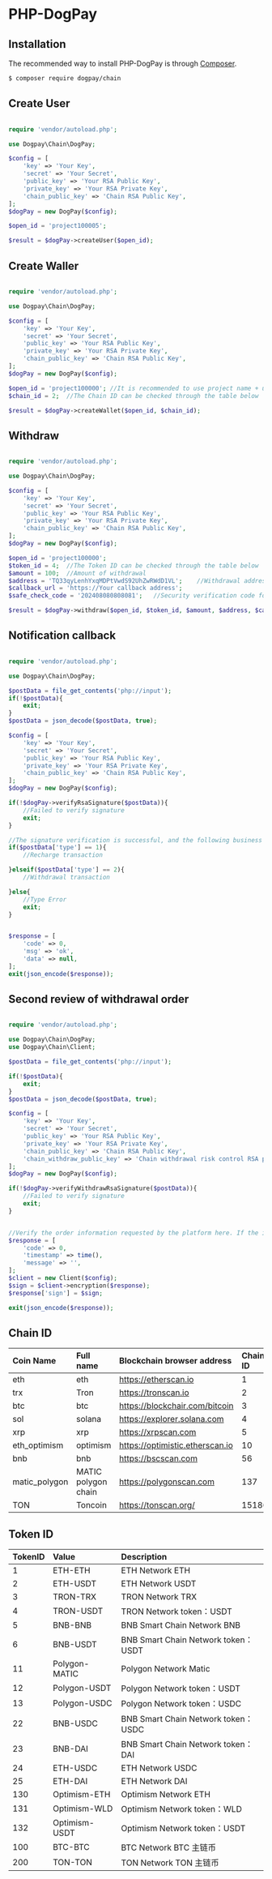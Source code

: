 # PHP-DogPay


## Installation

The recommended way to install PHP-DogPay is through [Composer](https://getcomposer.org).

```bash
$ composer require dogpay/chain
```

## Create User

```php

require 'vendor/autoload.php';

use Dogpay\Chain\DogPay;

$config = [
    'key' => 'Your Key',
    'secret' => 'Your Secret',
    'public_key' => 'Your RSA Public Key',
    'private_key' => 'Your RSA Private Key',
    'chain_public_key' => 'Chain RSA Public Key',
];
$dogPay = new DogPay($config);

$open_id = 'project100005';

$result = $dogPay->createUser($open_id);
```

## Create Waller

```php

require 'vendor/autoload.php';

use Dogpay\Chain\DogPay;

$config = [
    'key' => 'Your Key',
    'secret' => 'Your Secret',
    'public_key' => 'Your RSA Public Key',
    'private_key' => 'Your RSA Private Key',
    'chain_public_key' => 'Chain RSA Public Key',
];
$dogPay = new DogPay($config);

$open_id = 'project100000'; //It is recommended to use project name + user unique identifier
$chain_id = 2;  //The Chain ID can be checked through the table below

$result = $dogPay->createWallet($open_id, $chain_id);
```

## Withdraw

```php

require 'vendor/autoload.php';

use Dogpay\Chain\DogPay;

$config = [
    'key' => 'Your Key',
    'secret' => 'Your Secret',
    'public_key' => 'Your RSA Public Key',
    'private_key' => 'Your RSA Private Key',
    'chain_public_key' => 'Chain RSA Public Key',
];
$dogPay = new DogPay($config);

$open_id = 'project100000';
$token_id = 4;  //The Token ID can be checked through the table below
$amount = 100;  //Amount of withdrawal
$address = 'TQ33qyLenhYxqMDPtVwdS92UhZwRWdD1VL';    //Withdrawal address
$callback_url = 'https://Your callback address';
$safe_check_code = '202408080808081';   //Security verification code for user withdrawal transactions

$result = $dogPay->withdraw($open_id, $token_id, $amount, $address, $callback_url, $safe_check_code);
```






## Notification callback

```php

require 'vendor/autoload.php';

use Dogpay\Chain\DogPay;

$postData = file_get_contents('php://input');
if(!$postData){
    exit;
}
$postData = json_decode($postData, true);

$config = [
    'key' => 'Your Key',
    'secret' => 'Your Secret',
    'public_key' => 'Your RSA Public Key',
    'private_key' => 'Your RSA Private Key',
    'chain_public_key' => 'Chain RSA Public Key',
];
$dogPay = new DogPay($config);

if(!$dogPay->verifyRsaSignature($postData)){
    //Failed to verify signature
    exit;
}

//The signature verification is successful, and the following business logic is processed
if($postData['type'] == 1){
    //Recharge transaction

}elseif($postData['type'] == 2){
    //Withdrawal transaction

}else{
    //Type Error
    exit;
}


$response = [
    'code' => 0,
    'msg' => 'ok',
    'data' => null,
];
exit(json_encode($response));
```






## Second review of withdrawal order

```php

require 'vendor/autoload.php';

use Dogpay\Chain\DogPay;
use Dogpay\Chain\Client;

$postData = file_get_contents('php://input');

if(!$postData){
    exit;
}
$postData = json_decode($postData, true);

$config = [
    'key' => 'Your Key',
    'secret' => 'Your Secret',
    'public_key' => 'Your RSA Public Key',
    'private_key' => 'Your RSA Private Key',
    'chain_public_key' => 'Chain RSA Public Key',
    'chain_withdraw_public_key' => 'Chain withdrawal risk control RSA public key',
];
$dogPay = new DogPay($config);

if(!$dogPay->verifyWithdrawRsaSignature($postData)){
    //Failed to verify signature
    exit;
}


//Verify the order information requested by the platform here. If the information is correct, the corresponding information will be as follows
$response = [
    'code' => 0,
    'timestamp' => time(),
    'message' => '',
];
$client = new Client($config);
$sign = $client->encryption($response);
$response['sign'] = $sign;

exit(json_encode($response));
```


## Chain ID

| Coin Name          | Full name              | Blockchain browser address                | Chain ID    |
| :------------ | :------------------ | :------------------------------ |:------------|
| eth           | eth                 | https://etherscan.io            | 1           |
| trx           | Tron                | https://tronscan.io             | 2           |
| btc           | btc                 | https://blockchair.com/bitcoin  | 3           |
| sol           | solana              | https://explorer.solana.com     | 4           |
| xrp           | xrp                 | https://xrpscan.com             | 5           |
| eth_optimism  | optimism            | https://optimistic.etherscan.io | 10          |
| bnb           | bnb                 | https://bscscan.com             | 56          |
| matic_polygon | MATIC polygon chain | https://polygonscan.com         | 137         |
| TON           | Toncoin             | https://tonscan.org/            | 15186       |


## Token ID

| TokenID | Value         | Description                      |
| :------ | :------------ | :------------------------------- |
| 1       | ETH-ETH       | ETH Network ETH                     |
| 2       | ETH-USDT      | ETH Network USDT                    |
| 3       | TRON-TRX      | TRON Network TRX                    |
| 4       | TRON-USDT     | TRON Network token：USDT            |
| 5       | BNB-BNB       | BNB Smart Chain Network BNB         |
| 6       | BNB-USDT      | BNB Smart Chain Network token：USDT |
| 11      | Polygon-MATIC | Polygon Network Matic               |
| 12      | Polygon-USDT  | Polygon Network token：USDT         |
| 13      | Polygon-USDC  | Polygon Network token：USDC         |
| 22      | BNB-USDC      | BNB Smart Chain Network token：USDC |
| 23      | BNB-DAI       | BNB Smart Chain Network token：DAI  |
| 24      | ETH-USDC      | ETH Network USDC                    |
| 25      | ETH-DAI       | ETH Network DAI                     |
| 130     | Optimism-ETH  | Optimism Network ETH                |
| 131     | Optimism-WLD  | Optimism Network token：WLD         |
| 132     | Optimism-USDT | Optimism Network token：USDT        |
| 100     | BTC-BTC       | BTC Network BTC 主链币              |
| 200     | TON-TON       | TON Network TON 主链币              |

